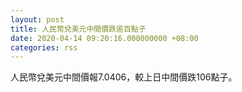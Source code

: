 ```yaml
---
layout: post
title: 人民幣兌美元中間價跌逾百點子
date: 2020-04-14 09:20:16.000000000 +08:00
categories: rss
---
```


人民幣兌美元中間價報7.0406，較上日中間價跌106點子。
